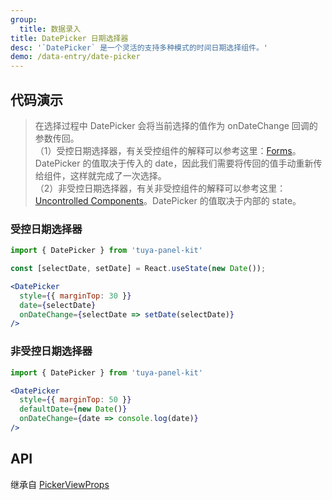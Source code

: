 ```yaml
---
group:
  title: 数据录入
title: DatePicker 日期选择器
desc: '`DatePicker` 是一个灵活的支持多种模式的时间日期选择组件。'
demo: /data-entry/date-picker
---
```


## 代码演示

> 在选择过程中 DatePicker 会将当前选择的值作为 onDateChange 回调的参数传回。<br />
> （1）受控日期选择器，有关受控组件的解释可以参考这里：[Forms](https://reactjs.org/docs/forms.html)。DatePicker 的值取决于传入的 date，因此我们需要将传回的值手动重新传给组件，这样就完成了一次选择。<br />
> （2）非受控日期选择器，有关非受控组件的解释可以参考这里：[Uncontrolled Components](https://reactjs.org/docs/uncontrolled-components.html)。DatePicker 的值取决于内部的 state。

### 受控日期选择器

```jsx
import { DatePicker } from 'tuya-panel-kit'

const [selectDate, setDate] = React.useState(new Date());

<DatePicker
  style={{ marginTop: 30 }}
  date={selectDate}
  onDateChange={selectDate => setDate(selectDate)}
/>
```

### 非受控日期选择器

```jsx
import { DatePicker } from 'tuya-panel-kit'

<DatePicker
  style={{ marginTop: 50 }}
  defaultDate={new Date()}
  onDateChange={date => console.log(date)}
/>
```

## API

继承自 [PickerViewProps](/docs/data-entry/picker-view#api)

<API name="DatePickerProps" />
